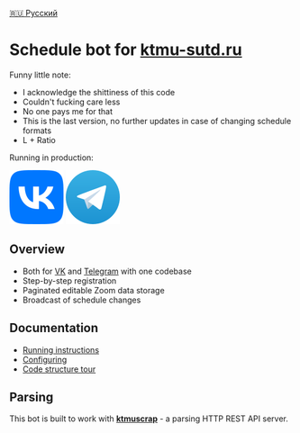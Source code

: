 [🇷🇺 Русский](/README-RU.md)

# Schedule bot for [ktmu-sutd.ru](https://ktmu-sutd.ru)

Funny little note:
- I acknowledge the shittiness of this code
- Couldn't fucking care less
- No one pays me for that
- This is the last version, no further updates in case of changing schedule formats
- L + Ratio

Running in production:

[![VK](/assets/vk.svg)](
https://vk.com/ktmuslave)
[![Telegram](/assets/tg.svg)](
https://t.me/ktmuslave_bot)


## Overview
- Both for [VK](https://vk.com/ktmuslave) and [Telegram](https://t.me/ktmuslave_bot) with one codebase
- Step-by-step registration
- Paginated editable Zoom data storage
- Broadcast of schedule changes


## Documentation
- [Running instructions](/doc/en/running.md)
- [Configuring](/doc/en/configuring.md)
- [Code structure tour](/doc/en/tour.md)


## Parsing
This bot is built to work with [**ktmuscrap**](https://github.com/kerdl/ktmuscrap) - a parsing HTTP REST API server.
